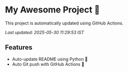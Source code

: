 # My Awesome Project 🚀

This project is automatically updated using GitHub Actions.

_Last updated: 2025-05-30 11:29:53 IST_

## Features
- Auto-update README using Python 🐍
- Auto Git push with GitHub Actions 🤖
